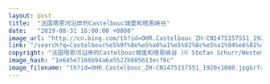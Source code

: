 ```yaml
---
layout: post
title:  "法国塔恩河沿岸的Castelbouc城堡和塔恩峡谷"
date:   "2019-08-31 16:00:00 +0800"
image_url: "http://cn.bing.com/th?id=OHR.Castelbouc_ZH-CN1475157551_1920x1080.jpg&rf=LaDigue_1920x1080.jpg&pid=hp"
link: "/search?q=Castelbouc%e5%9f%8e%e5%a0%a1%e5%92%8c%e5%a1%94%e6%81%a9%e5%b3%a1%e8%b0%b7&form=hpcapt&mkt=zh-cn"
copyright: "法国塔恩河沿岸的Castelbouc城堡和塔恩峡谷 (© Stefan Schurr/Westend61/Offset)"
image_hash: "1e645e7166b94a6a5522b885613ecf8c"
image_filename: "th?id=OHR.Castelbouc_ZH-CN1475157551_1920x1080.jpg&rf=LaDigue_1920x1080.jpg&pid=hp"
---
```

